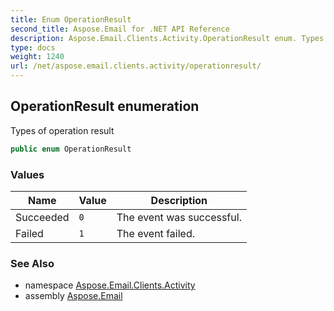 ```yaml
---
title: Enum OperationResult
second_title: Aspose.Email for .NET API Reference
description: Aspose.Email.Clients.Activity.OperationResult enum. Types of operation result
type: docs
weight: 1240
url: /net/aspose.email.clients.activity/operationresult/
---
```

## OperationResult enumeration

Types of operation result

```csharp
public enum OperationResult
```

### Values

| Name | Value | Description |
| --- | --- | --- |
| Succeeded | `0` | The event was successful. |
| Failed | `1` | The event failed. |

### See Also

* namespace [Aspose.Email.Clients.Activity](../../aspose.email.clients.activity/)
* assembly [Aspose.Email](../../)


